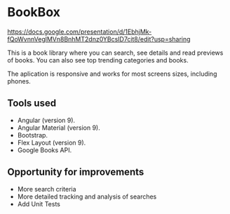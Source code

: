 # BookBox
https://docs.google.com/presentation/d/1EbhjMk-fQoWvnnVeglMVn8BnhMT2dnz0YBcsID7cit8/edit?usp=sharing

This is a book library where you can search, see details and read previews of books. 
You can also see top trending categories and books.

The aplication is responsive and works for most screens sizes, including phones.

## Tools used

* Angular (version 9).
* Angular Material (version 9).
* Bootstrap.
* Flex Layout (version 9).
* Google Books API.

## Opportunity for improvements

* More search criteria
* More detailed tracking and analysis of searches
* Add Unit Tests

